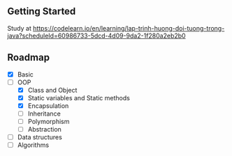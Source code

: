 <!-- GETTING STARTED -->
## Getting Started
Study at https://codelearn.io/en/learning/lap-trinh-huong-doi-tuong-trong-java?scheduleId=60986733-5dcd-4d09-9da2-1f280a2eb2b0

<!-- ROADMAP -->
## Roadmap

- [x] Basic
- [ ] OOP
    - [X] Class and Object
    - [X] Static variables and Static methods
    - [X] Encapsulation
    - [ ] Inheritance
    - [ ] Polymorphism
    - [ ] Abstraction
- [ ] Data structures
- [ ] Algorithms
